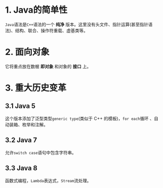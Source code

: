 # 1. Java的简单性

`Java`语法是`C++`语法的一个 **纯净** 版本。这里没有头文件、指针运算(甚至指针语法)、结构、联合、操作符重载、虚基类等。

# 2. 面向对象

它将重点放在数椐 **即对象** 和对象的 **接口** 上。

# 3. 重大历史变革

## 3.1 Java 5

这个版本添加了泛型类型`generic type`(类似于 C++ 的模板)，`for each`循环 、自动装箱、枚举和注解。

## 3.2 Java 7

允许`switch case`语句中包含字符串。

## 3.3 Java 8

函数式编程，`Lambda`表达式，`Stream`流处理。